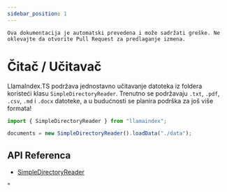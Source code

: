 ```yaml
---
sidebar_position: 1
---
```


`Ova dokumentacija je automatski prevedena i može sadržati greške. Ne oklevajte da otvorite Pull Request za predlaganje izmena.`

# Čitač / Učitavač

LlamaIndex.TS podržava jednostavno učitavanje datoteka iz foldera koristeći klasu `SimpleDirectoryReader`. Trenutno se podržavaju `.txt`, `.pdf`, `.csv`, `.md` i `.docx` datoteke, a u budućnosti se planira podrška za još više formata!

```typescript
import { SimpleDirectoryReader } from "llamaindex";

documents = new SimpleDirectoryReader().loadData("./data");
```

## API Referenca

- [SimpleDirectoryReader](../../api/classes/SimpleDirectoryReader.md)

"
